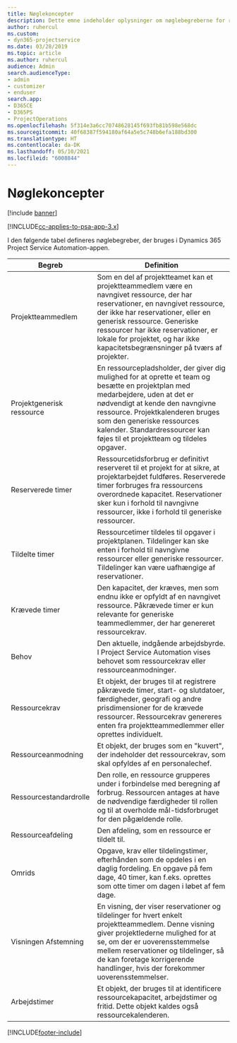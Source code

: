 ```yaml
---
title: Nøglekoncepter
description: Dette emne indeholder oplysninger om nøglebegreberne for ressourcestyring i Project Service Automation.
author: ruhercul
ms.custom:
- dyn365-projectservice
ms.date: 03/28/2019
ms.topic: article
ms.author: ruhercul
audience: Admin
search.audienceType:
- admin
- customizer
- enduser
search.app:
- D365CE
- D365PS
- ProjectOperations
ms.openlocfilehash: 5f314e3a6cc70748628145f693fb81b598e568dc
ms.sourcegitcommit: 40f68387f594180af64a5e5c748b6efa188bd300
ms.translationtype: HT
ms.contentlocale: da-DK
ms.lasthandoff: 05/10/2021
ms.locfileid: "6008844"
---
```

# <a name="key-concepts"></a>Nøglekoncepter

[!include [banner](../includes/psa-now-project-operations.md)]

[!INCLUDE[cc-applies-to-psa-app-3.x](../includes/cc-applies-to-psa-app-3x.md)]

I den følgende tabel defineres nøglebegreber, der bruges i Dynamics 365 Project Service Automation-appen.

| Begreb                    | Definition |
|----------------------------|------------|
| Projektteammedlem        | Som en del af projektteamet kan et projektteammedlem være en navngivet ressource, der har reservationer, en navngivet ressource, der ikke har reservationer, eller en generisk ressource. Generiske ressourcer har ikke reservationer, er lokale for projektet, og har ikke kapacitetsbegrænsninger på tværs af projekter. |
| Projektgenerisk ressource   | En ressourcepladsholder, der giver dig mulighed for at oprette et team og besætte en projektplan med medarbejdere, uden at det er nødvendigt at kende den navngivne ressource. Projektkalenderen bruges som den generiske ressources kalender. Standardressourcer kan føjes til et projektteam og tildeles opgaver. |
| Reserverede timer               | Ressourcetidsforbrug er definitivt reserveret til et projekt for at sikre, at projektarbejdet fuldføres. Reserverede timer forbruges fra ressourcens overordnede kapacitet. Reservationer sker kun i forhold til navngivne ressourcer, ikke i forhold til generiske ressourcer. |
| Tildelte timer             | Ressourcetimer tildeles til opgaver i projektplanen. Tildelinger kan ske enten i forhold til navngivne ressourcer eller generiske ressourcer. Tildelinger kan være uafhængige af reservationer. |
| Krævede timer             | Den kapacitet, der kræves, men som endnu ikke er opfyldt af en navngivet ressource. Påkrævede timer er kun relevante for generiske teammedlemmer, der har genereret ressourcekrav. |
| Behov                     | Den aktuelle, indgående arbejdsbyrde. I Project Service Automation vises behovet som ressourcekrav eller ressourceanmodninger. |
| Ressourcekrav       | Et objekt, der bruges til at registrere påkrævede timer, start- og slutdatoer, færdigheder, geografi og andre prisdimensioner for de krævede ressourcer. Ressourcekrav genereres enten fra projektteammedlemmer eller oprettes individuelt. |
| Ressourceanmodning           | Et objekt, der bruges som en "kuvert", der indeholder det ressourcekrav, som skal opfyldes af en personalechef. |
| Ressourcestandardrolle      | Den rolle, en ressource grupperes under i forbindelse med beregning af forbrug. Ressourcen antages at have de nødvendige færdigheder til rollen og til at overholde mål-tidsforbruget for den pågældende rolle. |
| Ressourceafdeling | Den afdeling, som en ressource er tildelt til. |
| Omrids                    | Opgave, krav eller tildelingstimer, efterhånden som de opdeles i en daglig fordeling. En opgave på fem dage, 40 timer, kan f.eks. oprettes som otte timer om dagen i løbet af fem dage. |
| Visningen Afstemning        | En visning, der viser reservationer og tildelinger for hvert enkelt projektteammedlem. Denne visning giver projektlederne mulighed for at se, om der er uoverensstemmelse mellem reservationer og tildelinger, så de kan foretage korrigerende handlinger, hvis der forekommer uoverensstemmelser. |
| Arbejdstimer                 | Et objekt, der bruges til at identificere ressourcekapacitet, arbejdstimer og fritid. Dette objekt kaldes også ressourcekalenderen. |


[!INCLUDE[footer-include](../includes/footer-banner.md)]
